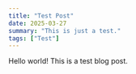 ```yaml
---
title: "Test Post"
date: 2025-03-27
summary: "This is just a test."
tags: ["Test"]
---
```


Hello world! This is a test blog post.
